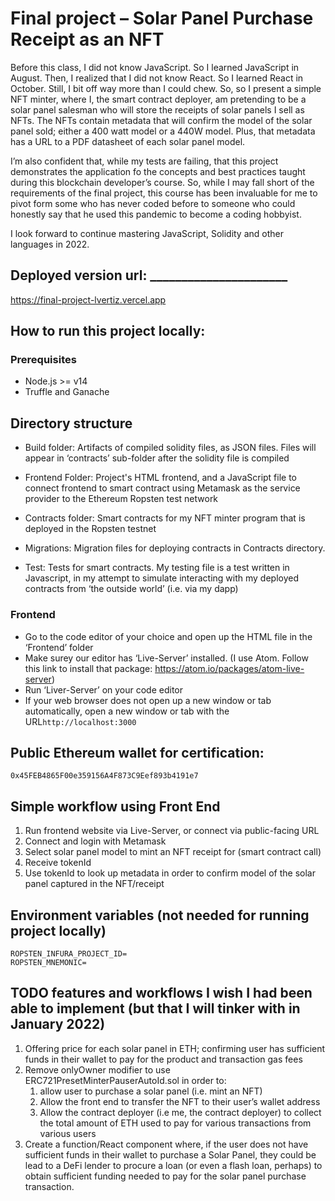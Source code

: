 # Final project – Solar Panel Purchase Receipt as an NFT

Before this class, I did not know JavaScript. So I learned JavaScript in August. Then, I realized that I did not know React. So I learned React in October. Still, I bit off way more than I could chew. So, so I present a simple NFT minter, where I, the smart contract deployer, am pretending to be a solar panel salesman who will store the receipts of solar panels I sell as NFTs. The NFTs contain metadata that will confirm the model of the solar panel sold; either a 400 watt model or a 440W model. Plus, that metadata has a URL to a PDF datasheet of each solar panel model. 

I’m also confident that, while my tests are failing, that this project demonstrates the application fo the concepts and best practices taught during this blockchain developer’s course. So, while I may fall short of the requirements of the final project, this course has been invaluable for me to pivot form some who has never coded before to someone who could honestly say that he used this pandemic to become a coding hobbyist.

I look forward to continue mastering JavaScript, Solidity and other languages in 2022.

## Deployed version url: ______________________

https://final-project-lvertiz.vercel.app

## How to run this project locally:

### Prerequisites

- Node.js >= v14
- Truffle and Ganache

## Directory structure

- Build folder: Artifacts of compiled solidity files, as JSON files. Files will appear in ‘contracts’ sub-folder after the solidity file is compiled
- Frontend Folder: Project's HTML frontend, and a JavaScript file to connect frontend to smart contract using Metamask as the service provider to the Ethereum Ropsten test network
- Contracts folder: Smart contracts for my NFT minter program that is deployed in the Ropsten testnet
- Migrations: Migration files for deploying contracts in Contracts directory. 
	
- Test: Tests for smart contracts. My testing file is a test written in Javascript, in my attempt to simulate interacting with my deployed contracts from ‘the outside world’ (i.e. via my dapp)


### Frontend

- Go to the code editor of your choice and open up the HTML file in the ‘Frontend’ folder
- Make surey our editor has ‘Live-Server’ installed. (I use Atom. Follow this link to install that package: https://atom.io/packages/atom-live-server)
- Run ‘Liver-Server’ on your code editor
- If your web browser does not open up a new window or tab automatically, open a new window or tab with the URL`http://localhost:3000`

## Public Ethereum wallet for certification:

`0x45FEB4865F00e359156A4F873C9Eef893b4191e7`


## Simple workflow using Front End

1. Run frontend website via Live-Server, or connect via public-facing URL
2. Connect and login with Metamask
3. Select solar panel model to mint an NFT receipt for (smart contract call)
4. Receive tokenId
5. Use tokenId to look up metadata in order to confirm model of the solar panel captured in the NFT/receipt


## Environment variables (not needed for running project locally)

```
ROPSTEN_INFURA_PROJECT_ID=
ROPSTEN_MNEMONIC=
```

## TODO features and workflows I wish I had been able to implement (but that I will tinker with in January 2022)

1)  Offering price for each solar panel in ETH; confirming user has sufficient funds in their wallet to pay for the product and transaction gas fees
2)  Remove onlyOwner modifier to use ERC721PresetMinterPauserAutoId.sol in order to:
	1) allow user to purchase a solar panel (i.e. mint an NFT) 
	2) Allow the front end to transfer the NFT to their user’s wallet address
	3) Allow the contract deployer (i.e me, the contract deployer) to collect the total amount of ETH used to pay for various transactions from various users
3)  Create a function/React component where, if the user does not have sufficient funds in their wallet to purchase a Solar Panel, they could be lead to a DeFi lender to procure a loan (or even a flash loan, perhaps) to obtain sufficient funding needed to pay for the solar panel purchase transaction.

